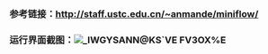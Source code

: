 ### 参考链接：http://staff.ustc.edu.cn/~anmande/miniflow/
### 运行界面截图：![_IWGYSANN@KS`VE FV3OX%E](https://user-images.githubusercontent.com/19356099/113094879-104f2680-9225-11eb-9c8d-8a6439f0575f.png)



